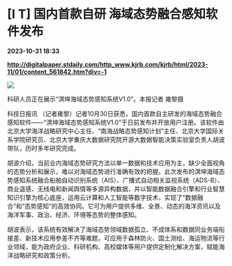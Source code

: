 # [I T] 国内首款自研 海域态势融合感知软件发布

**2023-10-31 18:33**

**http://digitalpaper.stdaily.com/http_www.kjrb.com/kjrb/html/2023-11/01/content_561842.htm?div=-1**

![](http://digitalpaper.stdaily.com/http_www.kjrb.com/kjrb/images/2023-11/01/06/3504476_wangty1_1698741167755_b.jpg)

科研人员正在展示“溟坤海域态势感知系统V1.0”。本报记者 雍黎摄

 科技日报讯 （记者雍黎）记者10月30日获悉，国内首款自主研发的海域态势融合感知软件——“溟坤海域态势感知系统V1.0”于日前发布并开放用户注册。该软件由北京大学海洋战略研究中心主任、“南海战略态势感知计划”主任、北京大学国际关系学院研究员、北京大学重庆大数据研究院开源大数据智能决策实验室负责人胡波带队，历时多年研究完成。

 胡波介绍，当前业内海域态势研究方法以单一数据和技术应用为主，缺少全面视角的态势分析和展示，难以对海域态势进行准确有效的把握。此次发布的溟坤海域态势感知系统融合船舶自动识别系统（AIS）、广播式自动相关监视系统（ADS-B）、商业遥感、无线电和新闻舆情等多源异构数据，并以智能数据融合引擎和行业智慧知识引擎为核心底座，运用云计算和人工智能等数字技术，实现了“数据融合”和“态势感知”的高效协同。它可为用户提供多维、全景、动态的海洋资讯以及海洋军事、政治、经济、环境等态势的整体感知。

 胡波表示，该系统有效解决了海域态势领域数据孤立、不成体系和数据同业务端衔接差、新技术应用参差不齐等难题，可应用于森林防火、国土测绘、海运物流等行业领域，能为政府企业、科研机构、高校媒体等用户提供定制化解决方案，赋能海洋战略研究和政策分析。